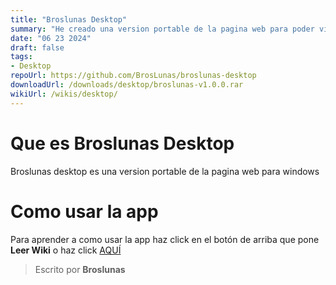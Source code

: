 ```yaml
---
title: "Broslunas Desktop"
summary: "He creado una version portable de la pagina web para poder visualizarla en cualquier momento"
date: "06 23 2024"
draft: false
tags:
- Desktop
repoUrl: https://github.com/BrosLunas/broslunas-desktop
downloadUrl: /downloads/desktop/broslunas-v1.0.0.rar
wikiUrl: /wikis/desktop/
---
```

# Que es Broslunas Desktop
Broslunas desktop es una version portable de la pagina web para windows

# Como usar la app
Para aprender a como usar la app haz click en el botón de arriba que pone **Leer Wiki** o haz click [AQUÍ](/wiki/broslunas-desktop/)

> Escrito por **Broslunas**